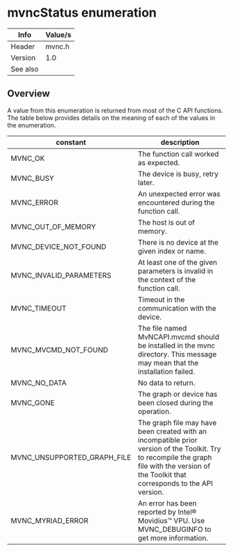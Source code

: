 # mvncStatus enumeration

Info         | Value/s
------------ | -------------
Header       |mvnc.h
Version      |1.0
See also     | 

## Overview
A value from this enumeration is returned from most of the C API functions.  The table below provides details on the meaning of each of the values in the enumeration.

constant | description
-------- | -----------
MVNC_OK | The function call worked as expected.
MVNC_BUSY | The device is busy, retry later.
MVNC_ERROR | An unexpected error was encountered during the function call.
MVNC_OUT_OF_MEMORY | The host is out of memory.
MVNC_DEVICE_NOT_FOUND | There is no device at the given index or name.
MVNC_INVALID_PARAMETERS | At least one of the given parameters is invalid in the context of the function call.
MVNC_TIMEOUT | Timeout in the communication with the device.
MVNC_MVCMD_NOT_FOUND | The file named MvNCAPI.mvcmd should be installed in the mvnc directory. This message may mean that the installation failed.
MVNC_NO_DATA | No data to return.
MVNC_GONE | The graph or device has been closed during the operation.
MVNC_UNSUPPORTED_GRAPH_FILE | The graph file may have been created with an incompatible prior version of the Toolkit. Try to recompile the graph file with the version of the Toolkit that corresponds to the API version.
MVNC_MYRIAD_ERROR | An error has been reported by Intel® Movidius™ VPU. Use MVNC_DEBUGINFO to get more information.
